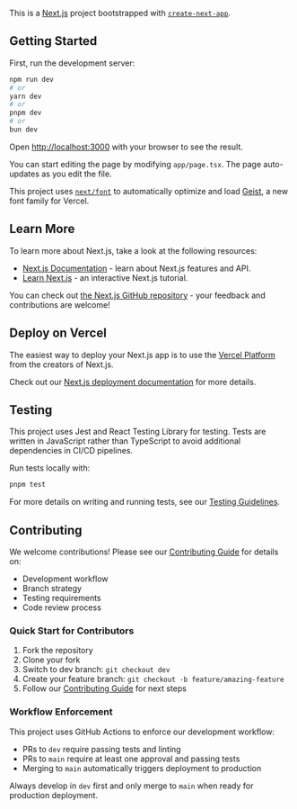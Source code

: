 This is a [Next.js](https://nextjs.org) project bootstrapped with [`create-next-app`](https://nextjs.org/docs/app/api-reference/cli/create-next-app).

## Getting Started

First, run the development server:

```bash
npm run dev
# or
yarn dev
# or
pnpm dev
# or
bun dev
```

Open [http://localhost:3000](http://localhost:3000) with your browser to see the result.

You can start editing the page by modifying `app/page.tsx`. The page auto-updates as you edit the file.

This project uses [`next/font`](https://nextjs.org/docs/app/building-your-application/optimizing/fonts) to automatically optimize and load [Geist](https://vercel.com/font), a new font family for Vercel.

## Learn More

To learn more about Next.js, take a look at the following resources:

- [Next.js Documentation](https://nextjs.org/docs) - learn about Next.js features and API.
- [Learn Next.js](https://nextjs.org/learn) - an interactive Next.js tutorial.

You can check out [the Next.js GitHub repository](https://github.com/vercel/next.js) - your feedback and contributions are welcome!

## Deploy on Vercel

The easiest way to deploy your Next.js app is to use the [Vercel Platform](https://vercel.com/new?utm_medium=default-template&filter=next.js&utm_source=create-next-app&utm_campaign=create-next-app-readme) from the creators of Next.js.

Check out our [Next.js deployment documentation](https://nextjs.org/docs/app/building-your-application/deploying) for more details.

## Testing

This project uses Jest and React Testing Library for testing. Tests are written in JavaScript rather than TypeScript to avoid additional dependencies in CI/CD pipelines.

Run tests locally with:

```bash
pnpm test
```

For more details on writing and running tests, see our [Testing Guidelines](./docs/testing.md).

## Contributing

We welcome contributions! Please see our [Contributing Guide](./CONTRIBUTING.md) for details on:

- Development workflow
- Branch strategy
- Testing requirements
- Code review process

### Quick Start for Contributors

1. Fork the repository
2. Clone your fork
3. Switch to dev branch: `git checkout dev`
4. Create your feature branch: `git checkout -b feature/amazing-feature`
5. Follow our [Contributing Guide](./CONTRIBUTING.md) for next steps

### Workflow Enforcement

This project uses GitHub Actions to enforce our development workflow:

- PRs to `dev` require passing tests and linting
- PRs to `main` require at least one approval and passing tests
- Merging to `main` automatically triggers deployment to production

Always develop in `dev` first and only merge to `main` when ready for production deployment.
